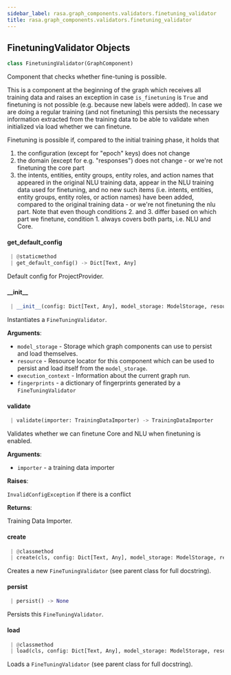 ```yaml
---
sidebar_label: rasa.graph_components.validators.finetuning_validator
title: rasa.graph_components.validators.finetuning_validator
---
```

## FinetuningValidator Objects

```python
class FinetuningValidator(GraphComponent)
```

Component that checks whether fine-tuning is possible.

This is a component at the beginning of the graph which receives all training data
and raises an exception in case `is_finetuning` is `True` and finetuning is not
possible (e.g. because new labels were added).
In case we are doing a regular training (and not finetuning) this persists the
necessary information extracted from the training data to be able to validate when
initialized via load whether we can finetune.

Finetuning is possible if, compared to the initial training phase, it holds that
1. the configuration (except for &quot;epoch&quot; keys) does not change
2. the domain (except for e.g. &quot;responses&quot;) does not change - or we&#x27;re not
   finetuning the core part
3. the intents, entities, entity groups, entity roles, and action names that
   appeared in the original NLU training data, appear in the NLU training data
   used for finetuning, and no new such items (i.e. intents, entities, entity
   groups, entity roles, or action names) have been added, compared to the original
   training data - or we&#x27;re not finetuning the nlu part.
Note that even though conditions 2. and 3. differ based on which part we finetune,
condition 1. always covers both parts, i.e. NLU and Core.

#### get\_default\_config

```python
 | @staticmethod
 | get_default_config() -> Dict[Text, Any]
```

Default config for ProjectProvider.

#### \_\_init\_\_

```python
 | __init__(config: Dict[Text, Any], model_storage: ModelStorage, resource: Resource, execution_context: ExecutionContext, fingerprints: Optional[Dict[Text, Text]] = None) -> None
```

Instantiates a `FineTuningValidator`.

**Arguments**:

- `model_storage` - Storage which graph components can use to persist and load
  themselves.
- `resource` - Resource locator for this component which can be used to persist
  and load itself from the `model_storage`.
- `execution_context` - Information about the current graph run.
- `fingerprints` - a dictionary of fingerprints generated by a
  `FineTuningValidator`

#### validate

```python
 | validate(importer: TrainingDataImporter) -> TrainingDataImporter
```

Validates whether we can finetune Core and NLU when finetuning is enabled.

**Arguments**:

- `importer` - a training data importer
  

**Raises**:

  `InvalidConfigException` if there is a conflict
  

**Returns**:

  Training Data Importer.

#### create

```python
 | @classmethod
 | create(cls, config: Dict[Text, Any], model_storage: ModelStorage, resource: Resource, execution_context: ExecutionContext) -> FinetuningValidator
```

Creates a new `FineTuningValidator` (see parent class for full docstring).

#### persist

```python
 | persist() -> None
```

Persists this `FineTuningValidator`.

#### load

```python
 | @classmethod
 | load(cls, config: Dict[Text, Any], model_storage: ModelStorage, resource: Resource, execution_context: ExecutionContext, **kwargs: Any, ,) -> GraphComponent
```

Loads a `FineTuningValidator` (see parent class for full docstring).

